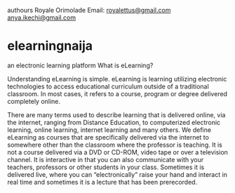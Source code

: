authours Royale Orimolade
Email: royalettus@gmail.com
anya.ikechi@gmail.com
# elearningnaija
an electronic learning platform
What is eLearning?

Understanding eLearning is simple. eLearning is learning utilizing electronic technologies to access educational curriculum outside of a traditional classroom.  In most cases, it refers to a course, program or degree delivered completely online.

There are many terms used to describe learning that is delivered online, via the internet, ranging from Distance Education, to computerized electronic learning, online learning, internet learning and many others. We define eLearning as courses that are specifically delivered via the internet to somewhere other than the classroom where the professor is teaching. It is not a course delivered via a DVD or CD-ROM, video tape or over a television channel. It is interactive in that you can also communicate with your teachers, professors or other students in your class. Sometimes it is delivered live, where you can “electronically” raise your hand and interact in real time and sometimes it is a lecture that has been prerecorded.
